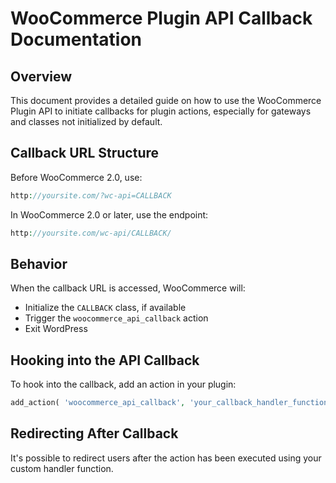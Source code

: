 # WooCommerce Plugin API Callback Documentation

## Overview
This document provides a detailed guide on how to use the WooCommerce Plugin API to initiate callbacks for plugin actions, especially for gateways and classes not initialized by default.

## Callback URL Structure
Before WooCommerce 2.0, use:

```php
http://yoursite.com/?wc-api=CALLBACK
```

In WooCommerce 2.0 or later, use the endpoint:

```php 
http://yoursite.com/wc-api/CALLBACK/
```

## Behavior
When the callback URL is accessed, WooCommerce will:
- Initialize the `CALLBACK` class, if available
- Trigger the `woocommerce_api_callback` action
- Exit WordPress

## Hooking into the API Callback
To hook into the callback, add an action in your plugin:

```php
add_action( 'woocommerce_api_callback', 'your_callback_handler_function' );
```

## Redirecting After Callback
It's possible to redirect users after the action has been executed using your custom handler function.